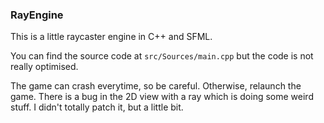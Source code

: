 ### RayEngine

This is a little raycaster engine in C++ and SFML.

You can find the source code at `src/Sources/main.cpp`
but the code is not really optimised.

The game can crash everytime, so be careful. Otherwise,
relaunch the game. There is a bug in the 2D view with a
ray which is doing some weird stuff. I didn't totally patch it,
but a little bit.
